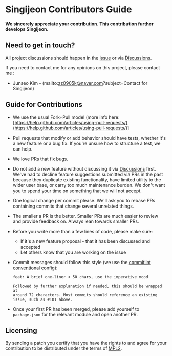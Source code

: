 # Singijeon Contributors Guide

**We sincerely appreciate your contribution. This contribution further develops Singijeon.**

## Need to get in touch?

All project discussions should happen in the [issue](https://github.com/kimjunseoo/singijeon/issues) or via [Discussions](https://github.com/kimjunseoo/singijeon/discussions).

If you need to contact me for any opinions on this project, please contact me :

- Junseo Kim - (mailto:zz0905k@naver.com?subject=Contact for Singijeon)

## Guide for Contributions

- We use the usual Fork+Pull model (more info here: [https://help.github.com/articles/using-pull-requests/](https://help.github.com/articles/using-pull-requests/)]
- Pull requests that modify or add behavior should have tests, whether it's a new feature or a bug fix. If you're unsure how to structure a test, we can help.
- We love PRs that fix bugs.
- Do not add a new feature without discussing it via [Discussions](https://github.com/kimjunseoo/singijeon/discussions) first. We've had to decline feature suggestions submitted via PRs in the past because they duplicate existing functionality, have limited utility to the wider user base, or carry too much maintenance burden. We don't want you to spend your time on something that we will not accept.
- One logical change per commit please. We'll ask you to rebase PRs containing commits that change several unrelated things.
- The smaller a PR is the better. Smaller PRs are much easier to review and provide feedback on. Always lean towards smaller PRs.
- Before you write more than a few lines of code, please make sure:

  - If it's a new feature proposal - that it has been discussed and accepted
  - Let others know that you are working on the issue

- Commit messages should follow this style (we use the [commitlint conventional](https://gist.github.com/ericavonb/3c79e5035567c8ef3267) config):

  ```
  feat: A brief one-liner < 50 chars, use the imperative mood

  Followed by further explanation if needed, this should be wrapped at
  around 72 characters. Most commits should reference an existing
  issue, such as #101 above.
  ```

- Once your first PR has been merged, please add yourself to `package.json` for the relevant module and open another PR.

## Licensing

By sending a patch you certify that you have the rights to and agree for your contribution to be distributed under the terms of [MPL2](https://www.mozilla.org/en-US/MPL/2.0/).
